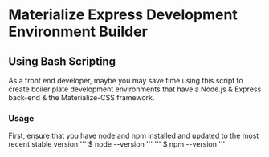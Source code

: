# Materialize Express Development Environment Builder
## Using Bash Scripting

As a front end developer, maybe you may save time using this script to create boiler plate development environments that have a Node.js & Express back-end & the Materialize-CSS framework.

### Usage
First, ensure that you have node and npm installed and updated to the most recent stable version
'''
$ node --version
'''
'''
$ npm --version
'''
